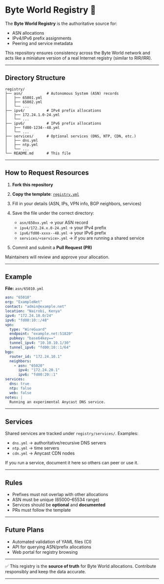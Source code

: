 # Byte World Registry 📖

The **Byte World Registry** is the authoritative source for:

* ASN allocations
* IPv4/IPv6 prefix assignments
* Peering and service metadata

This repository ensures consistency across the Byte World network and acts like a miniature version of a real Internet registry (similar to RIR/IRR).

---

## Directory Structure

```
registry/
├── asn/           # Autonomous System (ASN) records
│   ├── 65001.yml
│   ├── 65002.yml
│   └── ...
├── ipv4/          # IPv4 prefix allocations
│   ├── 172.24.1.0-24.yml
│   └── ...
├── ipv6/          # IPv6 prefix allocations
│   ├── fd00-1234--48.yml
│   └── ...
├── services/      # Optional services (DNS, NTP, CDN, etc.)
│   ├── dns.yml
│   ├── ntp.yml
│   └── ...
└── README.md      # This file
```

---

## How to Request Resources

1. **Fork this repository**
2. **Copy the template**: [`registry.yml`](../registry.yml)
3. Fill in your details (ASN, IPs, VPN info, BGP neighbors, services)
4. Save the file under the correct directory:

   * `asn/650xx.yml` → your ASN record
   * `ipv4/172.24.x.0-24.yml` → your IPv4 prefix
   * `ipv6/fd00-xxxx--48.yml` → your IPv6 prefix
   * `services/<service>.yml` → if you are running a shared service
5. Commit and submit a **Pull Request (PR)**

Maintainers will review and approve your allocation.

---

## Example

**File:** `asn/65010.yml`

```yaml
asn: "65010"
org: "ExampleNet"
contact: "admin@example.net"
location: "Nairobi, Kenya"
ipv4: "172.24.10.0/24"
ipv6: "fd00:10::/48"
vpn:
  type: "WireGuard"
  endpoint: "example.net:51820"
  pubkey: "base64key=="
  tunnel_ipv4: "10.10.10.1/30"
  tunnel_ipv6: "fd00:10::1/64"
bgp:
  router_id: "172.24.10.1"
  neighbors:
    - asn: "65020"
      ipv4: "172.24.20.1"
      ipv6: "fd00:20::1"
services:
  dns: true
  ntp: false
  web: false
notes: |
  Running an experimental Anycast DNS service.
```

---

## Services

Shared services are tracked under `registry/services/`.
Examples:

* `dns.yml` → authoritative/recursive DNS servers
* `ntp.yml` → time servers
* `cdn.yml` → Anycast CDN nodes

If you run a service, document it here so others can peer or use it.

---

## Rules

* Prefixes must not overlap with other allocations
* ASN must be unique (65000–65534 range)
* Services should be **optional** and **documented**
* PRs must follow the template

---

## Future Plans

* Automated validation of YAML files (CI)
* API for querying ASN/prefix allocations
* Web portal for registry browsing

---

✅ This registry is the **source of truth** for Byte World allocations.
Contribute responsibly and keep the data accurate.

---
